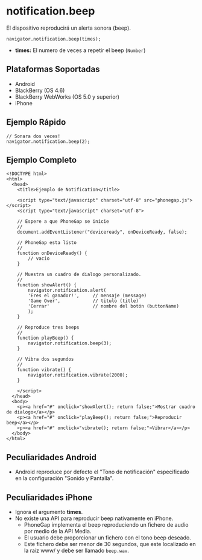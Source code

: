 notification.beep
=================

El dispositivo reproducirá un alerta sonora (beep).

    navigator.notification.beep(times);

- __times:__ El numero de veces a repetir el beep (`Number`)

Plataformas Soportadas
-----------------------

- Android
- BlackBerry (OS 4.6)
- BlackBerry WebWorks (OS 5.0 y superior)
- iPhone

Ejemplo Rápido
--------------

    // Sonara dos veces!
    navigator.notification.beep(2);

Ejemplo Completo
----------------

    <!DOCTYPE html>
    <html>
      <head>
        <title>Ejemplo de Notification</title>

        <script type="text/javascript" charset="utf-8" src="phonegap.js"></script>
        <script type="text/javascript" charset="utf-8">

        // Espere a que PhoneGap se inicie
        //
        document.addEventListener("deviceready", onDeviceReady, false);

        // PhoneGap esta listo
        //
        function onDeviceReady() {
            // vacio
        }

        // Muestra un cuadro de dialogo personalizado.
        //
        function showAlert() {
		    navigator.notification.alert(
			'Eres el ganador!',     // mensaje (message)
			'Game Over',            // titulo (title)
			'Cerrar'                // nombre del botón (buttonName)
		    );
        }

        // Reproduce tres beeps
        //
        function playBeep() {
            navigator.notification.beep(3);
        }

        // Vibra dos segundos
        //
        function vibrate() {
            navigator.notification.vibrate(2000);
        }

        </script>
      </head>
      <body>
        <p><a href="#" onclick="showAlert(); return false;">Mostrar cuadro de dialogo</a></p>
        <p><a href="#" onclick="playBeep(); return false;">Reproducir beep</a></p>
        <p><a href="#" onclick="vibrate(); return false;">Vibrar</a></p>
      </body>
    </html>

Peculiaridades Android
----------------------

- Android reproduce por defecto el "Tono de notificación" especificado en la configuración "Sonido y Pantalla".

Peculiaridades iPhone
---------------------

- Ignora el argumento __times__.
- No existe una API para reproducir beep nativamente en iPhone.
  - PhoneGap implementa el beep reproduciendo un fichero de audio por medio de la API Media.
  - El usuario debe proporcionar un fichero con el tono beep deseado.
  - Este fichero debe ser menor de 30 segundos, que este localizado en la raíz www/ y debe ser llamado `beep.wav`. 
